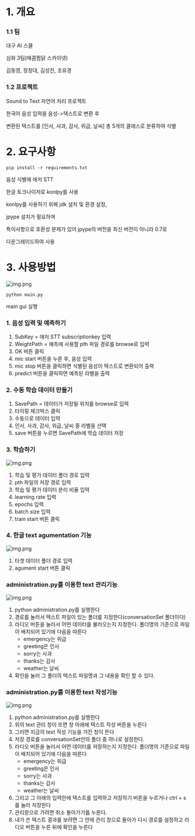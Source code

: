 # 1. 개요

### 1.1 팀
대구 AI 스쿨

심화 3팀(매콤찜닭 스카이넷)

김동영, 장창대, 김성진, 조유경

### 1.2 프로젝트
Sound to Text 자연어 처리 프로젝트

한국어 음성 입력을 음성->텍스트로 변환 후

변환된 텍스트를 [인사, 사과, 감사, 위급, 날씨] 총 5개의 클래스로 분류하여 식별

# 2. 요구사항
    pip install -r requirements.txt

음성 식별에 애저 STT

한글 토크나이저로 konlpy를 사용

konlpy를 사용하기 위해 jdk 설치 및 환경 설정,

jpype 설치가 필요하며

특이사항으로 호환성 문제가 있어 jpype의 버전을 최신 버전이 아니라 0.7로

다운그레이드하여 사용

# 3. 사용방법
![img.png](imgs/main.png)

    python main.py
main gui 실행
### 1. 음성 입력 및 예측하기
1. SubKey = 애저 STT subscriptionkey 입력
2. WeightPath = 예측에 사용할 pth 파일 경로를 browse로 입력
3. OK 버튼 클릭
4. mic start 버튼을 누른 후, 음성 입력
5. mic stop 버튼을 클릭하면 식별된 음성이 텍스트로 변환되어 출력
6. predict 버튼을 클릭하면 예측된 라벨을 출력

### 2. 수동 학습 데이터 만들기
1. SavePath = 데이터가 저장될 위치를 browse로 입력
2. 타이핑 체크박스 클릭
3. 수동으로 데이터 입력
4. 인사, 사과, 감사, 위급, 날씨 중 라벨을 선택
5. save 버튼을 누르면 SavePath에 학습 데이터 저장

### 3. 학습하기
![img.png](imgs/train.png)
1. 학습 및 평가 데이터 폴더 경로 입력
2. pth 파일의 저장 경로 입력
3. 학습 및 평가 데이터 분리 비율 입력
4. learning rate 입력
5. epochs 입력
6. batch size 입력
7. train start 버튼 클릭

### 4. 한글 text agumentation 기능
![img.png](imgs/augmentation.png)
1. 타겟 데이터 폴더 경로 입력
2. agument start 버튼 클릭

### administration.py를 이용한 text 관리기능
![img.png](imgs/text_administration.png)
1. python administration.py를 실행한다
2. 경로를 눌러서 텍스트 파일이 있는 폴더를 지정한다(conversationSet 폴더이다)
3. 라디오 버튼을 눌러서 어떤 데이터를 불러오는지 지정한다.
폴더명의 기준으로 파일이 배치되어 있기에 다음을 따른다
    + emergency는 위급
    + greeting은 인사
    + sorry는 사과
    + thanks는 감사
    + weather는 날씨
4. 확인을 눌러 그 폴더의 텍스트 파일명과 그 내용을 확인 할 수 있다.

### administration.py를 이용한 text 작성기능
![img.png](imgs/text_editor.PNG)
1. python administration.py를 실행한다
2. 위의 text 관리 창이 뜨면 창 아래에 텍스트 작성 버튼을 누른다
3. 그러면 지금의 text 작성 기능을 가진 창이 뜬다
4. 저장 경로를 conversationSet안의 폴더 중 하나로 설정한다. 
5. 라디오 버튼을 눌러서 어떤 데이터를 저장하는지 지정한다.
폴더명의 기준으로 파일이 배치되어 있기에 다음을 따른다
    + emergency는 위급
    + greeting은 인사
    + sorry는 사과
    + thanks는 감사
    + weather는 날씨
6. 그리고 그 아래의 입력란에 텍스트를 입력하고 저장하기 버튼을 누르거나 ctrl + s를 눌러 저장한다
7. 관리창으로 가려면 취소 돌아가기를 누른다.
8. 내가 쓴 텍스트 결과를 보려면 그 안에 관리 창으로 돌아가 다시 경로를 설정하고 라디오 버튼을 누른 뒤에 확인을 누른다
